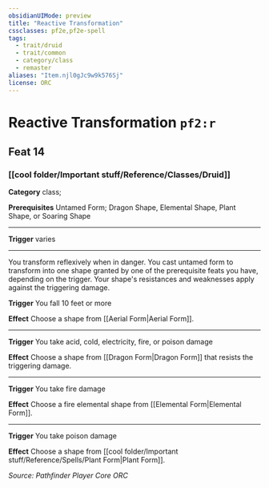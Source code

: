 ```yaml
---
obsidianUIMode: preview
title: "Reactive Transformation"
cssclasses: pf2e,pf2e-spell
tags:
  - trait/druid
  - trait/common
  - category/class
  - remaster
aliases: "Item.njl0gJc9w9k576Sj"
license: ORC
---
```

# Reactive Transformation `pf2:r`
## Feat 14
### [[cool folder/Important stuff/Reference/Classes/Druid]]

**Category** class; 



**Prerequisites** Untamed Form; Dragon Shape, Elemental Shape, Plant Shape, or Soaring Shape
* * *
**Trigger** varies

* * *

You transform reflexively when in danger. You cast untamed form to transform into one shape granted by one of the prerequisite feats you have, depending on the trigger. Your shape's resistances and weaknesses apply against the triggering damage.

**Trigger** You fall 10 feet or more

**Effect** Choose a shape from [[Aerial Form|Aerial Form]].

* * *

**Trigger** You take acid, cold, electricity, fire, or poison damage

**Effect** Choose a shape from [[Dragon Form|Dragon Form]] that resists the triggering damage.

* * *

**Trigger** You take fire damage

**Effect** Choose a fire elemental shape from [[Elemental Form|Elemental Form]].

* * *

**Trigger** You take poison damage

**Effect** Choose a shape from [[cool folder/Important stuff/Reference/Spells/Plant Form|Plant Form]].

*Source: Pathfinder Player Core*
*ORC*